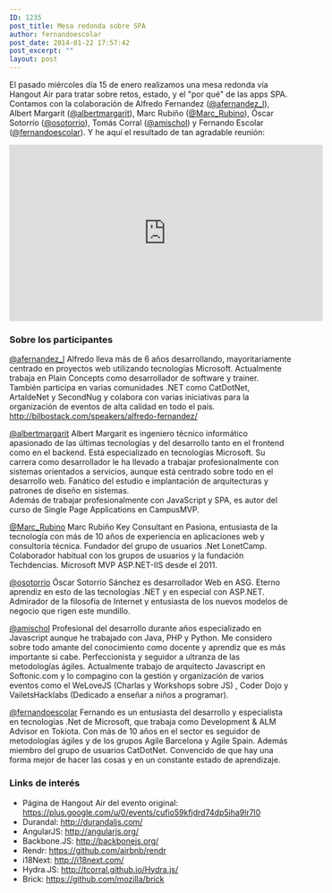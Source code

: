 ```yaml
---
ID: 1235
post_title: Mesa redonda sobre SPA
author: fernandoescolar
post_date: 2014-01-22 17:57:42
post_excerpt: ""
layout: post
---
```

<p>El pasado miércoles día 15 de enero realizamos una mesa redonda vía Hangout Air para tratar sobre retos, estado, y el "por qué" de las apps SPA. Contamos con la colaboración de Alfredo Fernandez (<a href="https://twitter.com/afernandez_l">@afernandez_l</a>), Albert Margarit (<a href="https://twitter.com/albertmargarit">@albertmargarit</a>), Marc Rubiño (<a href="https://twitter.com/Marc_Rubino">@Marc_Rubino</a>), Óscar Sotorrío (<a href="https://twitter.com/osotorrio">@osotorrio</a>), Tomás Corral (<a href="https://twitter.com/amischol">@amischol</a>) y Fernando Escolar (<a href="https://twitter.com/fernandoescolar">@fernandoescolar</a>). Y he aquí el resultado de tan agradable reunión:</p>
<p style="text-align: center"><iframe height="315" src="http://www.youtube.com/embed/k1d4Mbl1hfc" frameborder="0" width="560" allowfullscreen></iframe></p>
<h3>Sobre los participantes</h3>
<p><a href="https://twitter.com/afernandez_l">@afernandez_l</a> Alfredo lleva más de 6 años desarrollando, mayoritariamente centrado en proyectos web utilizando tecnologías Microsoft. Actualmente trabaja en Plain Concepts como desarrollador de software y trainer. También participa en varias comunidades .NET como CatDotNet, ArtaldeNet y SecondNug y colabora con varias iniciativas para la organización de eventos de alta calidad en todo el país. <a href="http://bilbostack.com/speakers/alfredo-fernandez/">http://bilbostack.com/speakers/alfredo-fernandez/</a></p>
<p><a href="https://twitter.com/albertmargarit">@albertmargarit</a> Albert Margarit es ingeniero técnico informático apasionado de las últimas tecnologías y del desarrollo tanto en el frontend como en el backend. Está especializado en tecnologías Microsoft. Su carrera como desarrollador le ha llevado a trabajar profesionalmente con sistemas orientados a servicios, aunque está centrado sobre todo en el desarrollo web. Fanático del estudio e implantación de arquitecturas y patrones de diseño en sistemas. <br>Además de trabajar profesionalmente con JavaScript y SPA, es autor del curso de Single Page Applications en CampusMVP.</p>
<p><a href="https://twitter.com/Marc_Rubino">@Marc_Rubino</a> Marc Rubiño Key Consultant en Pasiona, entusiasta de la tecnología con más de 10 años de experiencia en aplicaciones web y consultoría técnica. Fundador del grupo de usuarios .Net LonetCamp. Colaborador habitual con los grupos de usuarios y la fundación Techdencias. Microsoft MVP ASP.NET-IIS desde el 2011.</p>
<p><a href="https://twitter.com/osotorrio">@osotorrio</a> Óscar Sotorrío Sánchez es desarrollador Web en ASG. Eterno aprendiz en esto de las tecnologías .NET y en especial con ASP.NET. Admirador de la filosofía de Internet y entusiasta de los nuevos modelos de negocio que rigen este mundillo.</p>
<p><a href="https://twitter.com/amischol">@amischol</a> Profesional del desarrollo durante años especializado en Javascript aunque he trabajado con Java, PHP y Python. Me considero sobre todo amante del conocimiento como docente y aprendiz que es más importante si cabe. Perfeccionista y seguidor a ultranza de las metodologías ágiles. Actualmente trabajo de arquitecto Javascript en Softonic.com y lo compagino con la gestión y organización de varios eventos como el WeLoveJS (Charlas y Workshops sobre JS) , Coder Dojo y VailetsHacklabs (Dedicado a enseñar a niños a programar).</p>
<p><a href="https://twitter.com/fernandoescolar">@fernandoescolar</a> Fernando es un entusiasta del desarrollo y especialista en tecnologías .Net de Microsoft, que trabaja como Development &amp; ALM Advisor en Tokiota. Con más de 10 años en el sector es seguidor de metodologías ágiles y de los grupos Agile Barcelona y Agile Spain. Además miembro del grupo de usuarios CatDotNet. Convencido de que hay una forma mejor de hacer las cosas y en un constante estado de aprendizaje.</p>
<h3>Links de interés</h3>
<ul>
<li>Página de Hangout Air del evento original: <a title="https://plus.google.com/u/0/events/cufio59kfjdrd74dp5iha9lr7l0" href="https://plus.google.com/u/0/events/cufio59kfjdrd74dp5iha9lr7l0">https://plus.google.com/u/0/events/cufio59kfjdrd74dp5iha9lr7l0</a> 
<li>Durandal: <a href="http://durandaljs.com/">http://durandaljs.com/</a> 
<li>AngularJS: <a href="http://angularjs.org/">http://angularjs.org/</a> 
<li>Backbone.JS: <a href="http://backbonejs.org/">http://backbonejs.org/</a> 
<li>Rendr: <a href="https://github.com/airbnb/rendr">https://github.com/airbnb/rendr</a> 
<li>i18Next: <a href="http://i18next.com/">http://i18next.com/</a> 
<li>Hydra.JS: <a href="http://tcorral.github.io/Hydra.js/">http://tcorral.github.io/Hydra.js/</a> 
<li>Brick: <a href="https://github.com/mozilla/brick">https://github.com/mozilla/brick</a></li></ul>